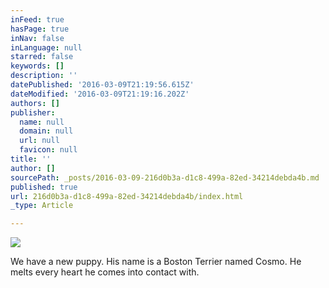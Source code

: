 ```yaml
---
inFeed: true
hasPage: true
inNav: false
inLanguage: null
starred: false
keywords: []
description: ''
datePublished: '2016-03-09T21:19:56.615Z'
dateModified: '2016-03-09T21:19:16.202Z'
authors: []
publisher:
  name: null
  domain: null
  url: null
  favicon: null
title: ''
author: []
sourcePath: _posts/2016-03-09-216d0b3a-d1c8-499a-82ed-34214debda4b.md
published: true
url: 216d0b3a-d1c8-499a-82ed-34214debda4b/index.html
_type: Article

---
```

![](https://the-grid-user-content.s3-us-west-2.amazonaws.com/0d0ce29e-336a-4d74-9415-1b01594427c0.jpg)

We have a new puppy.  His name is a Boston Terrier named Cosmo.  He melts every heart he comes into contact with.